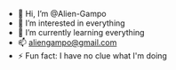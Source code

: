 - 👋 Hi, I’m @Alien-Gampo
- 👀 I’m interested in everything
- 🌱 I’m currently learning everything
- 📫 aliengampo@gmail.com
- ⚡ Fun fact: I have no clue what I'm doing

<!---
Alien-Gampo/Alien-Gampo is a ✨ special ✨ repository because its `README.md` (this file) appears on your GitHub profile.
You can click the Preview link to take a look at your changes.
--->
